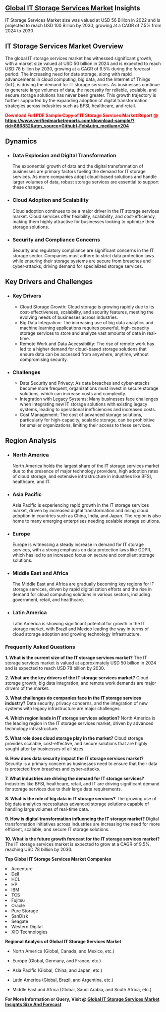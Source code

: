 <h2><a href="https://www.verifiedmarketreports.com/download-sample/?rid=886832&amp;utm_source=Githubf&amp;utm_medium=204" target="_blank">Global IT Storage Services Market</a> Insights</h2><p>IT Storage Services Market size was valued at USD 56 Billion in 2022 and is projected to reach USD 100 Billion by 2030, growing at a CAGR of 7.5% from 2024 to 2030.</p><p><h2>IT Storage Services Market Overview</h2> <p>The global IT storage services market has witnessed significant growth, with a market size valued at USD 50 billion in 2024 and is expected to reach USD 78 billion by 2030, growing at a CAGR of 9.5% during the forecast period. The increasing need for data storage, along with rapid advancements in cloud computing, big data, and the Internet of Things (IoT), is driving the demand for IT storage services. As businesses continue to generate large volumes of data, the necessity for reliable, scalable, and secure storage solutions has never been greater. This growth trajectory is further supported by the expanding adoption of digital transformation strategies across industries such as BFSI, healthcare, and retail.</p> <p><strong><p><span class=""><span style="color: #ff0000;"><strong>Download Full PDF Sample Copy of IT Storage Services Market Report</strong> @ </span><a href="https://www.verifiedmarketreports.com/download-sample/?rid=886832&amp;utm_source=Githubf-Feb&amp;utm_medium=204" target="_blank">https://www.verifiedmarketreports.com/download-sample/?rid=886832&amp;utm_source=Githubf-Feb&amp;utm_medium=204</a></span></p></strong></p> <h2>Dynamics</h2> <ul> <li><h3>Data Explosion and Digital Transformation</h3> The exponential growth of data and the digital transformation of businesses are primary factors fueling the demand for IT storage services. As more companies adopt cloud-based solutions and handle larger volumes of data, robust storage services are essential to support these changes.</li> <li><h3>Cloud Adoption and Scalability</h3> Cloud adoption continues to be a major driver in the IT storage services market. Cloud services offer flexibility, scalability, and cost-efficiency, making them highly attractive for businesses looking to optimize their storage solutions.</li> <li><h3>Security and Compliance Concerns</h3> Security and regulatory compliance are significant concerns in the IT storage sector. Companies must adhere to strict data protection laws while ensuring their storage systems are secure from breaches and cyber-attacks, driving demand for specialized storage services.</li> </ul> <h2>Key Drivers and Challenges</h2> <ul> <li><h3>Key Drivers</h3> <ul> <li>Cloud Storage Growth: Cloud storage is growing rapidly due to its cost-effectiveness, scalability, and security features, meeting the evolving needs of businesses across industries.</li> <li>Big Data Integration: The increasing use of big data analytics and machine learning applications requires powerful, high-capacity storage services to store and analyze vast amounts of data in real-time.</li> <li>Remote Work and Data Accessibility: The rise of remote work has led to a higher demand for cloud-based storage solutions that ensure data can be accessed from anywhere, anytime, without compromising security.</li> </ul> </li> <li><h3>Challenges</h3> <ul> <li>Data Security and Privacy: As data breaches and cyber-attacks become more frequent, organizations must invest in secure storage solutions, which can increase costs and complexity.</li> <li>Integration with Legacy Systems: Many businesses face challenges when integrating new IT storage solutions with existing legacy systems, leading to operational inefficiencies and increased costs.</li> <li>Cost Management: The cost of advanced storage solutions, particularly for high-capacity, scalable storage, can be prohibitive for smaller organizations, limiting their access to these services.</li> </ul> </li> </ul> <h2>Region Analysis</h2> <ul> <li><h3>North America</h3> North America holds the largest share of the IT storage services market due to the presence of major technology providers, high adoption rates of cloud storage, and extensive infrastructure in industries like BFSI, healthcare, and IT.</li> <li><h3>Asia Pacific</h3> Asia Pacific is experiencing rapid growth in the IT storage services market, driven by increased digital transformation and rising cloud adoption in countries such as China, India, and Japan. The region is also home to many emerging enterprises needing scalable storage solutions.</li> <li><h3>Europe</h3> Europe is witnessing a steady increase in demand for IT storage services, with a strong emphasis on data protection laws like GDPR, which has led to an increased focus on secure and compliant storage solutions.</li> <li><h3>Middle East and Africa</h3> The Middle East and Africa are gradually becoming key regions for IT storage services, driven by rapid digitalization efforts and the rise in demand for cloud computing solutions in various sectors, including government, retail, and healthcare.</li> <li><h3>Latin America</h3> Latin America is showing significant potential for growth in the IT storage market, with Brazil and Mexico leading the way in terms of cloud storage adoption and growing technology infrastructure.</li> </ul> <h3>Frequently Asked Questions</h3> <p><strong>1. What is the current size of the IT storage services market?</strong> The IT storage services market is valued at approximately USD 50 billion in 2024 and is expected to reach USD 78 billion by 2030.</p> <p><strong>2. What are the key drivers of the IT storage services market?</strong> Cloud storage growth, big data integration, and remote work demands are major drivers of the market.</p> <p><strong>3. What challenges do companies face in the IT storage services industry?</strong> Data security, privacy concerns, and the integration of new systems with legacy infrastructure are major challenges.</p> <p><strong>4. Which region leads in IT storage services adoption?</strong> North America is the leading region in the IT storage services market, driven by advanced technology infrastructure.</p> <p><strong>5. What role does cloud storage play in the market?</strong> Cloud storage provides scalable, cost-effective, and secure solutions that are highly sought after by businesses of all sizes.</p> <p><strong>6. How does data security impact the IT storage services market?</strong> Security is a primary concern as businesses need to ensure that their data is protected from breaches and cyber-attacks.</p> <p><strong>7. What industries are driving the demand for IT storage services?</strong> Industries like BFSI, healthcare, retail, and IT are driving significant demand for storage services due to their large data requirements.</p> <p><strong>8. What is the role of big data in IT storage services?</strong> The growing use of big data analytics necessitates advanced storage solutions capable of handling large volumes of real-time data.</p> <p><strong>9. How is digital transformation influencing the IT storage market?</strong> Digital transformation initiatives across industries are increasing the need for more efficient, scalable, and secure IT storage solutions.</p> <p><strong>10. What is the future growth forecast for the IT storage services market?</strong> The IT storage services market is expected to grow at a CAGR of 9.5%, reaching USD 78 billion by 2030.</p> </p><p><strong>Top Global IT Storage Services Market Companies</strong></p><div data-test-id=""><p><li>Accenture</li><li> Dell</li><li> HCL</li><li> HP</li><li> IBM</li><li> TCS</li><li> Fujitsu</li><li> Oracle</li><li> Pure Storage</li><li> SanDisk</li><li> Seagate</li><li> Western Digital</li><li> XIO Technologies</li></p><div><strong>Regional Analysis of&nbsp;Global IT Storage Services Market</strong></div><ul><li dir="ltr"><p dir="ltr">North America&nbsp;(Global, Canada, and Mexico, etc.)</p></li><li dir="ltr"><p dir="ltr">Europe (Global, Germany, and France, etc.)</p></li><li dir="ltr"><p dir="ltr">Asia Pacific&nbsp;(Global, China, and Japan, etc.)</p></li><li dir="ltr"><p dir="ltr">Latin America&nbsp;(Global, Brazil, and Argentina, etc.)</p></li><li dir="ltr">Middle East and Africa&nbsp;(Global, Saudi Arabia, and South Africa, etc.)</li></ul><p><strong>For More Information or Query, Visit @&nbsp;</strong><strong><a href="https://www.verifiedmarketreports.com/product/it-storage-services-market/?utm_source=Githubf&amp;utm_medium=204" target="_blank">Global IT Storage Services Market Insights Size And Forecast</a></strong></p></div>
